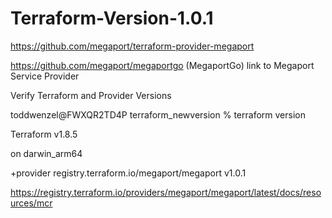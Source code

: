 # Terraform-Version-1.0.1

https://github.com/megaport/terraform-provider-megaport

https://github.com/megaport/megaportgo (MegaportGo) link to Megaport Service Provider

Verify Terraform and Provider Versions


toddwenzel@FWXQR2TD4P terraform_newversion % terraform version

Terraform v1.8.5

on darwin_arm64

+provider registry.terraform.io/megaport/megaport v1.0.1


https://registry.terraform.io/providers/megaport/megaport/latest/docs/resources/mcr


